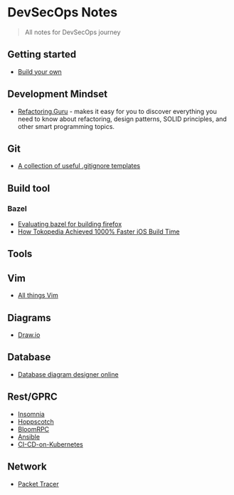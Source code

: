 # DevSecOps Notes

> All notes for DevSecOps journey

## Getting started

- [Build your own](https://github.com/danistefanovic/build-your-own-x)

## Development Mindset

- [Refactoring.Guru](https://refactoring.guru/) - makes it easy for you to discover everything you need to know about refactoring, design patterns, SOLID principles, and other smart programming topics.

## Git

- [A collection of useful .gitignore templates](https://github.com/github/gitignore)

## Build tool

### Bazel

- [Evaluating bazel for building firefox](https://blog.mozilla.org/nfroyd/tag/bazel/)
- [How Tokopedia Achieved 1000% Faster iOS Build Time](https://medium.com/tokopedia-engineering/how-tokopedia-achieved-1000-faster-ios-build-time-7664b2d8ae5)


## Tools

## Vim

- [All things Vim](https://github.com/mhinz/vim-galore)

## Diagrams

- [Draw.io](https://app.diagrams.net/)

## Database

- [Database diagram designer online](https://dbdiagram.io/d)

## Rest/GPRC

- [Insomnia](https://github.com/Kong/insomnia)
- [Hoppscotch](https://github.com/hoppscotch/hoppscotch)
- [BloomRPC](https://github.com/uw-labs/bloomrpc)
- [Ansible](https://devhints.io/ansible-guide)
- [CI-CD-on-Kubernetes](https://github.com/kemallaydin/Configuring-CI-CD-on-Kubernetes-with-Jenkins)

## Network

- [Packet Tracer](https://www.netacad.com/courses/packet-tracer)
